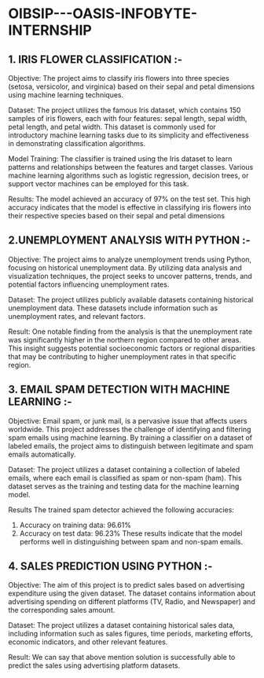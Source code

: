 # OIBSIP---OASIS-INFOBYTE-INTERNSHIP

## 1. IRIS FLOWER CLASSIFICATION :- 

Objective: The project aims to classify iris flowers into three species (setosa, versicolor, and virginica) based on their sepal and petal dimensions using machine learning techniques.

Dataset: The project utilizes the famous Iris dataset, which contains 150 samples of iris flowers, each with four features: sepal length, sepal width, petal length, and petal width. This dataset is commonly used for introductory machine learning tasks due to its simplicity and effectiveness in demonstrating classification algorithms.

Model Training: The classifier is trained using the Iris dataset to learn patterns and relationships between the features and target classes. Various machine learning algorithms such as logistic regression, decision trees, or support vector machines can be employed for this task.

Results: The model achieved an accuracy of 97% on the test set. This high accuracy indicates that the model is effective in classifying iris flowers into their respective species based on their sepal and petal dimensions

## 2.UNEMPLOYMENT ANALYSIS WITH PYTHON :- 

Objective: The project aims to analyze unemployment trends using Python, focusing on historical unemployment data. By utilizing data analysis and visualization techniques, the project seeks to uncover patterns, trends, and potential factors influencing unemployment rates.

Dataset: The project utilizes publicly available datasets containing historical unemployment data. These datasets include information such as unemployment rates, and relevant factors.

Result: One notable finding from the analysis is that the unemployment rate was significantly higher in the northern region compared to other areas. This insight suggests potential socioeconomic factors or regional disparities that may be contributing to higher unemployment rates in that specific region.

## 3. EMAIL SPAM DETECTION WITH MACHINE LEARNING :-

Objective: Email spam, or junk mail, is a pervasive issue that affects users worldwide. This project addresses the challenge of identifying and filtering spam emails using machine learning. By training a classifier on a dataset of labeled emails, the project aims to distinguish between legitimate and spam emails automatically.

Dataset: The project utilizes a dataset containing a collection of labeled emails, where each email is classified as spam or non-spam (ham). This dataset serves as the training and testing data for the machine learning model.

Results
The trained spam detector achieved the following accuracies:
1. Accuracy on training data: 96.61%
2. Accuracy on test data: 96.23%
These results indicate that the model performs well in distinguishing between spam and non-spam emails.

## 4. SALES PREDICTION USING PYTHON :-

Objective: The aim of this project is to predict sales based on advertising expenditure using the given dataset. The dataset contains information about advertising spending on different platforms (TV, Radio, and Newspaper) and the corresponding sales amount.

Dataset: The project utilizes a dataset containing historical sales data, including information such as sales figures, time periods, marketing efforts, economic indicators, and other relevant features.

Result: We can say that above mention solution is successfully able to predict the sales using advertising platform datasets.
